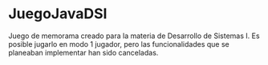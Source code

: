 # JuegoJavaDSI
Juego de memorama creado para la materia de Desarrollo de Sistemas I. 
Es posible jugarlo en modo 1 jugador, pero las funcionalidades que se planeaban implementar han sido canceladas.

